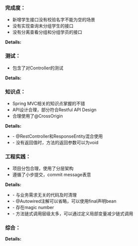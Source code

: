 ### 完成度：
* 新增学生接口没有校验名字不能为空的场景
* 没有实现查询未分组学生的接口
* 没有分离查看分组和分组学员的接口

__Details:__



### 测试：
* 包含了对Controller的测试

__Details:__



### 知识点：
* Spring MVC相关的知识点掌握的不错
* API设计合理，部分符合Restful API Design
* 合理使用了@CrossOrigin

__Details:__

- \- @RestController和ResponseEntity混合使用
- \- 没有返回值时，方法的返回参数可以为void

### 工程实践：
* 项目分包合理，使用了分层架构
* 遵循了小步提交，commit message表意

__Details:__

- \- 与业务需求无关的代码及时清理
- \- @Autowired注解可以省略，可以使用final声明bean
- \- 存在magic number
- \- 方法链式调用层级太多，可以通过定义局部变量减少链式调用

### 综合：


__Details:__



